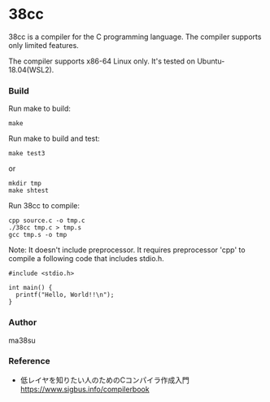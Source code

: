 # 38cc

38cc is a compiler for the C programming language. The compiler supports only limited features.

The compiler supports x86-64 Linux only. It's tested on Ubuntu-18.04(WSL2).

### Build

Run make to build:
```
make
```

Run make to build and test:

```
make test3
```
or
```
mkdir tmp
make shtest
```

Run 38cc to compile:
```
cpp source.c -o tmp.c
./38cc tmp.c > tmp.s
gcc tmp.s -o tmp
```


Note: It doesn't include preprocessor. It requires preprocessor 'cpp' to compile a following code that includes stdio.h.

```
#include <stdio.h>

int main() {
  printf("Hello, World!!\n");
}
```

### Author
ma38su

### Reference

- 低レイヤを知りたい人のためのCコンパイラ作成入門 https://www.sigbus.info/compilerbook
